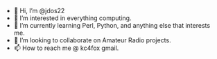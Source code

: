 - 👋 Hi, I’m @jdos22
- 👀 I’m interested in everything computing.
- 🌱 I’m currently learning Perl, Python, and anything else that interests me.
- 💞️ I’m looking to collaborate on Amateur Radio projects.
- 📫 How to reach me @ kc4fox <type the at sign> gmail.

<!---
jdos22/jdos22 is a ✨ special ✨ repository because its `README.md` (this file) appears on your GitHub profile.
You can click the Preview link to take a look at your changes.
--->
